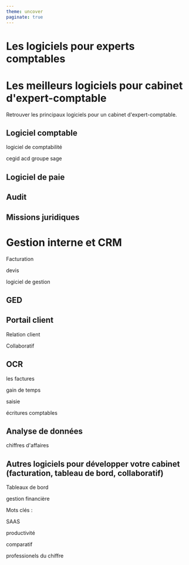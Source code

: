 ```yaml
---
theme: uncover
paginate: true
---
```


<!-- headingDivider: 2 --> 

# Les logiciels pour experts comptables

# Les meilleurs logiciels pour cabinet d'expert-comptable

Retrouver les principaux logiciels pour un cabinet d'expert-comptable. 



## Logiciel comptable

logiciel de comptabilité

cegid acd groupe sage

## Logiciel de paie

## Audit

## Missions juridiques

# Gestion interne et CRM

Facturation

devis

logiciel de gestion

## GED

## Portail client

Relation client

Collaboratif

## OCR

les factures

gain de temps

saisie

écritures comptables



## Analyse de données

chiffres d'affaires

## Autres logiciels pour développer votre cabinet (facturation, tableau de bord, collaboratif)

Tableaux de bord

gestion financière



Mots clés :

SAAS

productivité

comparatif

professionels du chiffre